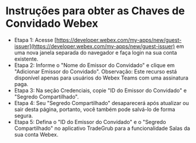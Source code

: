 # Instruções para obter as Chaves de Convidado Webex
- Etapa 1: Acesse [https://developer.webex.com/my-apps/new/guest-issuer](https://developer.webex.com/my-apps/new/guest-issuer) em uma nova janela separada do navegador e faça login na sua conta existente.
- Etapa 2: Informe o "Nome do Emissor do Convidado" e clique em "Adicionar Emissor do Convidado". Observação: Este recurso está disponível apenas para usuários do Webex Teams com uma assinatura paga.
- Etapa 3: Na seção Credenciais, copie "ID do Emissor do Convidado" e "Segredo Compartilhado".
- Etapa 4: Seu "Segredo Compartilhado" desaparecerá após atualizar ou sair desta página, portanto, você também pode salvá-lo de forma segura.
- Etapa 5: Defina o "ID do Emissor do Convidado" e o "Segredo Compartilhado" no aplicativo TradeGrub para a funcionalidade Salas da sua conta Webex.

